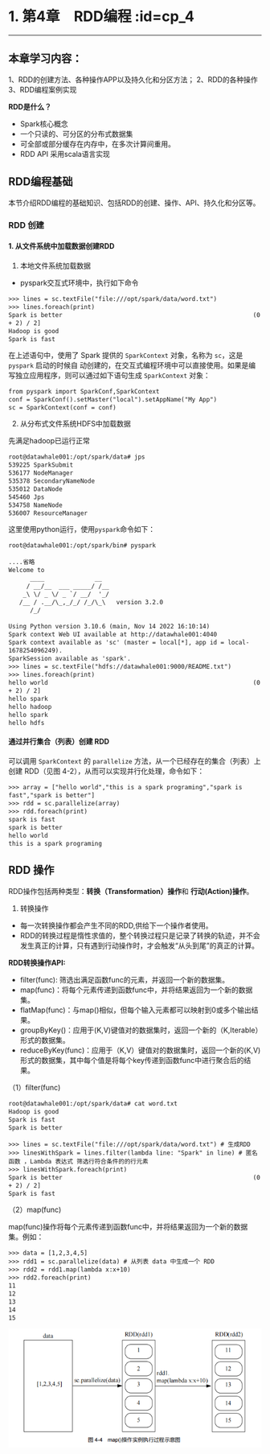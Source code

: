 # 1. 第4章　RDD编程 :id=cp_4
---

## 本章学习内容：

1、RDD的创建方法、各种操作APP以及持久化和分区方法；
2、RDD的各种操作
3、RDD编程案例实现

**RDD是什么？**

- Spark核心概念
- 一个只读的、可分区的分布式数据集
- 可全部或部分缓存在内存中，在多次计算间重用。
- RDD API 采用scala语言实现

## RDD编程基础

本节介绍RDD编程的基础知识、包括RDD的创建、操作、API、持久化和分区等。

### RDD 创建

#### 1. 从文件系统中加载数据创建RDD

1) 本地文件系统加载数据

- pyspark交互式环境中，执行如下命令

```
>>> lines = sc.textFile("file:///opt/spark/data/word.txt")
>>> lines.foreach(print)
Spark is better                                                     (0 + 2) / 2]
Hadoop is good 
Spark is fast 

```
在上述语句中，使用了 Spark 提供的 `SparkContext` 对象，名称为 `sc`，这是 `pyspark` 启动的时候自
动创建的，在交互式编程环境中可以直接使用。如果是编写独立应用程序，则可以通过如下语句生成 `SparkContext` 对象：

```shell
from pyspark import SparkConf,SparkContext
conf = SparkConf().setMaster("local").setAppName("My App")
sc = SparkContext(conf = conf)
```

2) 从分布式文件系统HDFS中加载数据 

先满足hadoop已运行正常 
```shell
root@datawhale001:/opt/spark/data# jps
539225 SparkSubmit
536177 NodeManager
535378 SecondaryNameNode
535012 DataNode
545460 Jps
534758 NameNode
536007 ResourceManager
```
这里使用python运行，使用`pyspark`命令如下：
```shell
root@datawhale001:/opt/spark/bin# pyspark  

....省略
Welcome to
      ____              __
     / __/__  ___ _____/ /__
    _\ \/ _ \/ _ `/ __/  '_/
   /__ / .__/\_,_/_/ /_/\_\   version 3.2.0
      /_/

Using Python version 3.10.6 (main, Nov 14 2022 16:10:14)
Spark context Web UI available at http://datawhale001:4040
Spark context available as 'sc' (master = local[*], app id = local-1678254096249).
SparkSession available as 'spark'.
>>> lines = sc.textFile("hdfs://datawhale001:9000/README.txt")
>>> lines.foreach(print)
hello world                                                         (0 + 2) / 2]
hello spark
hello hadoop
hello spark
hello hdfs

```

#### 通过并行集合（列表）创建 RDD

可以调用 `SparkContext` 的 `parallelize` 方法，从一个已经存在的集合（列表）上创建 RDD（见图
4-2），从而可以实现并行化处理，命令如下：
```shell
>>> array = ["hello world","this is a spark programing","spark is fast","spark is better"]
>>> rdd = sc.parallelize(array)
>>> rdd.foreach(print)
spark is fast
spark is better
hello world
this is a spark programing
```

## RDD 操作 

RDD操作包括两种类型：**转换（Transformation）操作**和 **行动(Action)操作**。

1. 转换操作 

- 每一次转换操作都会产生不同的RDD,供给下一个操作者使用。
- RDD的转换过程是惰性求值的，整个转换过程只是记录了转换的轨迹，并不会发生真正的计算，只有遇到行动操作时，才会触发“从头到尾”的真正的计算。

**RDD转换操作API:**

- filter(func): 筛选出满足函数func的元素，并返回一个新的数据集。
- map(func)：将每个元素传递到函数func中，并将结果返回为一个新的数据集。
- flatMap(func)：与map()相似，但每个输入元素都可以映射到0或多个输出结果。
- groupByKey()：应用于(K,V)键值对的数据集时，返回一个新的（K,Iterable）形式的数据集。
- reduceByKey(func)：应用于（K,V）键值对的数据集时，返回一个新的(K,V)形式的数据集，其中每个值是将每个key传递到函数func中进行聚合后的结果。

（1）filter(func)

```shell
root@datawhale001:/opt/spark/data# cat word.txt
Hadoop is good 
Spark is fast 
Spark is better

>>> lines = sc.textFile("file:///opt/spark/data/word.txt") # 生成RDD 
>>> linesWithSpark = lines.filter(lambda line: "Spark" in line) # 匿名函数 ，Lambda 表达式 筛选行符合条件的的行元素
>>> linesWithSpark.foreach(print)
Spark is better                                                     (0 + 2) / 2]
Spark is fast 

```

（2）map(func)

map(func)操作将每个元素传递到函数func中，并将结果返回为一个新的数据集。例如：

```shell
>>> data = [1,2,3,4,5]
>>> rdd1 = sc.parallelize(data) # 从列表 data 中生成一个 RDD
>>> rdd2 = rdd1.map(lambda x:x+10)
>>> rdd2.foreach(print)                                                         
11
12
13
14
15
```

![img.png](spark04_1_1.png)

```shell

```
